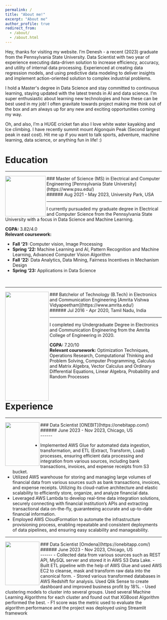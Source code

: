 ```yaml
---
permalink: /
title: "About me!"
excerpt: "About me"
author_profile: true
redirect_from: 
  - /about/
  - /about.html
---
```


Hey, thanks for visiting my website. I’m Denesh - a recent (2023) graduate from the Pennsylvania State University. Data Scientist with two year of experience executing data-driven solution to increase efficiency, accuracy, and utility of internal data processing. Experienced at creating data regression models, and using predictive data modeling to deliver insights and implement action-oriented solution to complex industrial problems.

I hold a Master's degree in Data Science and stay committed to continuous learning, staying updated with the latest trends in AI and data science. I’m super enthusiastic about learning new technologies and how these can be best used in my job! I often gravitate towards project making me think out of the box and am always up for any new and exciting opportunities coming my way.

Oh, and also, I’m a HUGE cricket fan also I love white water kayaking and Ice climbing. I have recently summit mount Algonquin Peak (Second largest peak in east cost). Hit me up if you want to talk sports, adventure, machine learning, data science, or anything fun in life! :) 


Education
======
------
<img align="left" width="130" height="130" src="http://deneshkumarmn.github.io/ds/images/pennstate.png">
### Master of Science (MS) in Electrical and Computer Engineering [Pennsylvania State University](https://www.psu.edu/) <br> 
###### Aug 2021 - May 2023, University Park, USA <br>

------

I currently pursuaded my graduate degree in Electrical and Computer Science from the Pennsylvania State University with a focus in Data Science and Machine Learning. <br>

**CGPA:** 3.82/4.0 <br>
**Relevant coursework:**

- **Fall ‘21:** Computer vision, Image Processing 
- **Spring ‘22:** Machine Learning and AI, Pattern Recognition and Machine Learning, Advanced Computer Vision Algorithm 
- **Fall ‘22:** Data Analytics, Data Mining, Fairness Incentives in Mechanism Design 
- **Spring ‘23:** Applications in Data Science
<br>

------



<img align="left" width="140" height="350" src="http://deneshkumarmn.github.io/ds/images/amrita.png">
### Batchelor of Technology (B.Tech) in Electronics and Communication Engineering [Amrita Vishwa Vidyapeetham](https://www.amrita.edu/) <br>
###### Jul 2016 - Apr 2020, Tamil Nadu, India <br>

------
I completed my Undergraduate Degree in Electronics and Communication Engineering from the Amrita College of Engineering in 2020. 

**CGPA:** 7.20/10 <br>
**Relevant coursework:** Optimization Techniques, Operations Research, Computational Thinking and Problem Solving, Computer Programming, Calculus and Matrix Algebra, Vector Calculus and Ordinary Differential Equations, Linear Algebra, Probability and Random Processes  

<br>

Experience
======
------
<img align="left" width="110" height="140" src="http://deneshkumarmn.github.io/ds/images/onebit.png">
### Data Scientist [ONEBIT](https://onebitapp.com/) <br>
###### June 2023 - Nov 2023, Chicago, US <br>
------

- Implemented AWS Glue for automated data ingestion, transformation, and ETL (Extract, Transform, Load) processes, ensuring efficient data processing and integration from various sources, including bank transactions, invoices, and
expense receipts from S3 bucket.
- Utilized AWS warehouse for storing and managing large volumes of financial data from various sources such as bank
transactions, invoices, and expense receipts. Utilizing its cloud-native architecture and elastic scalability to efficiently
store, organize, and analyze financial data.
- Leveraged AWS Lambda to develop real-time data integration solutions, securely connecting with financial institution’s
APIs and extracting transactional data on-the-fly, guaranteeing accurate and up-to-date financial information.
- Employed AWS CloudFormation to automate the infrastructure provisioning process, enabling repeatable and consistent
deployments of data pipelines, and ensuring easy scalability and manageability.

------
<img align="left" width="110" height="140" src="http://deneshkumarmn.github.io/ds/images/omdena.png">
### Data Scientist [Omdena](https://onebitapp.com/) <br>
###### June 2023 - Nov 2023, Chicago, US <br>
------
- Collected data from various sources such as REST API, MySQL server and stored it in AWS S3 Data Lake.
- Built ETL pipeline with the help of AWS Glue and used AWS EC2 to cleanse, mask and transform raw data into the
canonical form.
- Stored various transformed databases in AWS Redshift for analysis. Used Qlik Sense to create dashboard and improved
business profit by 18%.
- Used clustering models to cluster into several groups. Used several Machine Learning Algorithms for each cluster and
found out that XGBoost Algorithm performed the best.
- F1 score was the metric used to evaluate the algorithm performance and the project was deployed using Streamlit
framework